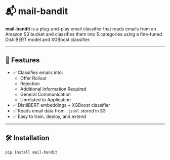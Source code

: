 # 📬 mail-bandit

**mail-bandit** is a plug-and-play email classifier that reads emails from an Amazon S3 bucket and classifies them into 5 categories using a fine-tuned DistilBERT model and XGBoost classifier.

---

## 🚀 Features

- ✅ Classifies emails into:
  - Offer Rollout
  - Rejection
  - Additional Information Required
  - General Communication
  - Unrelated to Application
- ✅ DistilBERT embeddings + XGBoost classifier
- ✅ Reads email data from `.jsonl` stored in S3
- ✅ Easy to train, deploy, and extend

---

## 🛠 Installation

```bash
pip install mail-bandit
